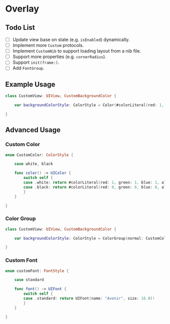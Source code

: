 # Overlay

## Todo List

- [ ] Update view base on state (e.g. `isEnabled`) dynamically.
- [ ] Implement more `Custom` protocols.
- [ ] Implement `CustomNib` to support loading layout from a nib file.
- [ ] Support more properties (e.g. `cornerRadius`).
- [ ] Support `init(frame:)`.
- [ ] Add `FontGroup`.

## Example Usage

```swift
class CustomView: UIView, CustomBackgroundColor {

    var backgroundColorStyle: ColorStyle = Color(#colorLiteral(red: 1, green: 1, blue: 1, alpha: 1))

}
```

## Advanced Usage

### Custom Color

```swift
enum CustomColor: ColorStyle {

    case white, black

    func color() -> UIColor {
        switch self {
        case .white: return #colorLiteral(red: 1, green: 1, blue: 1, alpha: 1)
        case .black: return #colorLiteral(red: 0, green: 0, blue: 0, alpha: 1)
        }
    }

}
```

### Color Group

```swift
class CustomView: UIView, CustomBackgroundColor {

    var backgroundColorStyle: ColorStyle = ColorGroup(normal: CustomColor.white, disabled: CustomColor.black)

}
```

### Custom Font

```swift
enum customFont: FontStyle {

    case standard

    func font() -> UIFont {
        switch self {
        case .standard: return UIFont(name: "Avenir", size: 16.0)!
        }
    }

}
```
